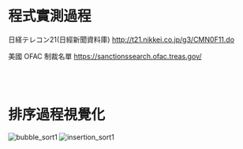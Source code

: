 # 程式實測過程
日経テレコン21(日經新聞資料庫) http://t21.nikkei.co.jp/g3/CMN0F11.do

美國 OFAC 制裁名單 https://sanctionssearch.ofac.treas.gov/

<br><br/>

# 排序過程視覺化
![bubble_sort1](https://user-images.githubusercontent.com/66252302/125820452-8ea8ee45-540e-4814-870e-bfe8fba89146.gif)
![insertion_sort1](https://user-images.githubusercontent.com/66252302/125820480-c1bd0f95-273a-45c9-a4cf-09505a921190.gif)

